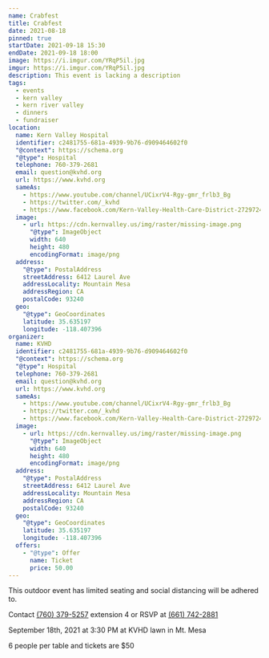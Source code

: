 ```yaml
---
name: Crabfest
title: Crabfest
date: 2021-08-18
pinned: true
startDate: 2021-09-18 15:30
endDate: 2021-09-18 18:00
image: https://i.imgur.com/YRqP5il.jpg
imgur: https://i.imgur.com/YRqP5il.jpg
description: This event is lacking a description
tags:
  - events
  - kern valley
  - kern river valley
  - dinners
  - fundraiser
location:
  name: Kern Valley Hospital
  identifier: c2481755-681a-4939-9b76-d909464602f0
  "@context": https://schema.org
  "@type": Hospital
  telephone: 760-379-2681
  email: question@kvhd.org
  url: https://www.kvhd.org
  sameAs:
    - https://www.youtube.com/channel/UCixrV4-Rgy-gmr_frlb3_Bg
    - https://twitter.com/_kvhd
    - https://www.facebook.com/Kern-Valley-Health-Care-District-272972479424343/
  image:
    - url: https://cdn.kernvalley.us/img/raster/missing-image.png
      "@type": ImageObject
      width: 640
      height: 480
      encodingFormat: image/png
  address:
    "@type": PostalAddress
    streetAddress: 6412 Laurel Ave
    addressLocality: Mountain Mesa
    addressRegion: CA
    postalCode: 93240
  geo:
    "@type": GeoCoordinates
    latitude: 35.635197
    longitude: -118.407396
organizer:
  name: KVHD
  identifier: c2481755-681a-4939-9b76-d909464602f0
  "@context": https://schema.org
  "@type": Hospital
  telephone: 760-379-2681
  email: question@kvhd.org
  url: https://www.kvhd.org
  sameAs:
    - https://www.youtube.com/channel/UCixrV4-Rgy-gmr_frlb3_Bg
    - https://twitter.com/_kvhd
    - https://www.facebook.com/Kern-Valley-Health-Care-District-272972479424343/
  image:
    - url: https://cdn.kernvalley.us/img/raster/missing-image.png
      "@type": ImageObject
      width: 640
      height: 480
      encodingFormat: image/png
  address:
    "@type": PostalAddress
    streetAddress: 6412 Laurel Ave
    addressLocality: Mountain Mesa
    addressRegion: CA
    postalCode: 93240
  geo:
    "@type": GeoCoordinates
    latitude: 35.635197
    longitude: -118.407396
  offers:
    - "@type": Offer
      name: Ticket
      price: 50.00
---
```

<div class="status-box warn">This outdoor event has limited seating and social distancing will be adhered to.</div>

Contact [(760) 379-5257](tel:+1-760-379-5257) extension 4 or RSVP at [(661) 742-2881](tel:+1-661-742-2881)

September 18th, 2021 at 3:30 PM at KVHD lawn in Mt. Mesa

6 people per table and tickets are $50
